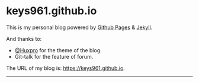 # keys961.github.io

This is my personal blog powered by [Github Pages](https://pages.github.com/) & [Jekyll](https://jekyllrb.com/).

And thanks to:

- [@Huxpro](https://github.com/Huxpro) for the theme of the blog.
- Git-talk for the feature of forum.

The URL of my blog is: https://keys961.github.io.

---